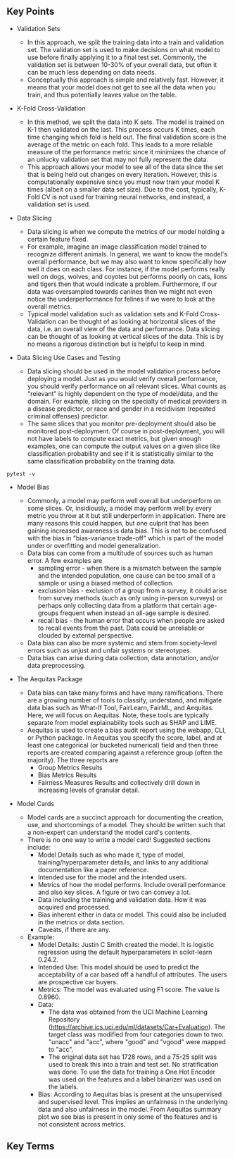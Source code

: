 ## Key Points

- Validation Sets
    - In this approach, we split the training data into a train and validation set. The validation set is used to make decisions on what model to use before finally applying it to a final test set. Commonly, the validation set is between 10-30% of your overall data, but often it can be much less depending on data needs.
    - Conceptually this approach is simple and relatively fast. However, it means that your model does not get to see all the data when you train, and thus potentially leaves value on the table.

- K-Fold Cross-Validation
    - In this method, we split the data into K sets. The model is trained on K-1 then validated on the last. This process occurs K times, each time changing which fold is held out. The final validation score is the average of the metric on each fold. This leads to a more reliable measure of the performance metric since it minimizes the chance of an unlucky validation set that may not fully represent the data.
    - This approach allows your model to see all of the data since the set that is being held out changes on every iteration. However, this is computationally expensive since you must now train your model K times (albeit on a smaller data set size). Due to the cost, typically, K-Fold CV is not used for training neural networks, and instead, a validation set is used.

- Data Slicing
    - Data slicing is when we compute the metrics of our model holding a certain feature fixed.
    - For example, imagine an image classification model trained to recognize different animals. In general, we want to know the model's overall performance, but we may also want to know specifically how well it does on each class. For instance, if the model performs really well on dogs, wolves, and coyotes but performs poorly on cats, lions and tigers then that would indicate a problem. Furthermore, if our data was oversampled towards canines then we might not even notice the underperformance for felines if we were to look at the overall metrics.
    - Typical model validation such as validation sets and K-Fold Cross-Validation can be thought of as looking at horizontal slices of the data, i.e. an overall view of the data and performance. Data slicing can be thought of as looking at vertical slices of the data. This is by no means a rigorous distinction but is helpful to keep in mind.

- Data Slicing Use Cases and Testing
    - Data slicing should be used in the model validation process before deploying a model. Just as you would verify overall performance, you should verify performance on all relevant slices. What counts as "relevant" is highly dependent on the type of model/data, and the domain. For example, slicing on the specialty of medical providers in a disease predictor, or race and gender in a recidivism (repeated criminal offenses) predictor.
    - The same slices that you monitor pre-deployment should also be monitored post-deployment. Of course in post-deployment, you will not have labels to compute exact metrics, but given enough examples, one can compute the output values on a given slice like classification probability and see if it is statistically similar to the same classification probability on the training data.
```
pytest -v
```

- Model Bias
    - Commonly, a model may perform well overall but underperform on some slices. Or, insidiously, a model may perform well by every metric you throw at it but still underperform in application. There are many reasons this could happen, but one culprit that has been gaining increased awareness is data bias. This is not to be confused with the bias in "bias-variance trade-off" which is part of the model under or overfitting and model generalization.
    - Data bias can come from a multitude of sources such as human error. A few examples are
        - sampling error - when there is a mismatch between the sample and the intended population, one cause can be too small of a sample or using a biased method of collection.
        - exclusion bias - exclusion of a group from a survey, it could arise from survey methods (such as only using in-person surveys) or perhaps only collecting data from a platform that certain age-groups frequent when instead an all-age sample is desired.
        - recall bias - the human error that occurs when people are asked to recall events from the past. Data could be unreliable or clouded by external perspective.
    - Data bias can also be more systemic and stem from society-level errors such as unjust and unfair systems or stereotypes.
    - Data bias can arise during data collection, data annotation, and/or data preprocessing.

- The Aequitas Package
    - Data bias can take many forms and have many ramifications. There are a growing number of tools to classify, understand, and mitigate data bias such as What-If Tool, FairLearn, FairML, and Aequitas. Here, we will focus on Aequitas. Note, these tools are typically separate from model explainability tools such as SHAP and LIME.
    - Aequitas is used to create a bias audit report using the webapp, CLI, or Python package. In Aequitas you specify the score, label, and at least one categorical (or bucketed numerical) field and then three reports are created comparing against a reference group (often the majority). The three reports are
        - Group Metrics Results
        - Bias Metrics Results
        - Fairness Measures Results
    and collectively drill down in increasing levels of granular detail.

- Model Cards
    - Model cards are a succinct approach for documenting the creation, use, and shortcomings of a model. They should be written such that a non-expert can understand the model card's contents.
    - There is no one way to write a model card! Suggested sections include:
        - Model Details such as who made it, type of model, training/hyperparameter details, and links to any additional documentation like a paper reference.
        - Intended use for the model and the intended users.
        -  Metrics of how the model performs. Include overall performance and also key slices. A figure or two can convey a lot.
        - Data including the training and validation data. How it was acquired and processed.
        - Bias inherent either in data or model. This could also be included in the metrics or data section.
        - Caveats, if there are any.
    - Example:
        - Model Details: Justin C Smith created the model. It is logistic regression using the default hyperparameters in scikit-learn 0.24.2.
        - Intended Use: This model should be used to predict the acceptability of a car based off a handful of attributes. The users are prospective car buyers.
        - Metrics: The model was evaluated using F1 score. The value is 0.8960.
        - Data: 
            - The data was obtained from the UCI Machine Learning Repository (https://archive.ics.uci.edu/ml/datasets/Car+Evaluation). The target class was modified from four categories down to two: "unacc" and "acc", where "good" and "vgood" were mapped to "acc".
            - The original data set has 1728 rows, and a 75-25 split was used to break this into a train and test set. No stratification was done. To use the data for training a One Hot Encoder was used on the features and a label binarizer was used on the labels.
        - Bias: According to Aequitas bias is present at the unsupervised and supervised level. This implies an unfairness in the underlying data and also unfairness in the model. From Aequitas summary plot we see bias is present in only some of the features and is not consistent across metrics.

## Key Terms